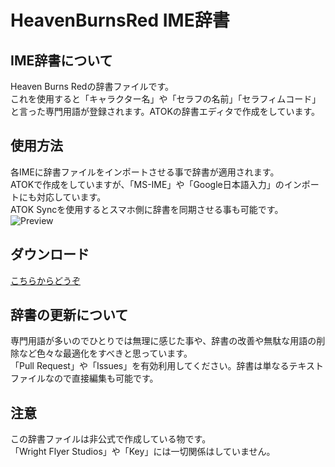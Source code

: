 # HeavenBurnsRed IME辞書
## IME辞書について
Heaven Burns Redの辞書ファイルです。<br>
これを使用すると「キャラクター名」や「セラフの名前」「セラフィムコード」と言った専門用語が登録されます。ATOKの辞書エディタで作成をしています。

## 使用方法
各IMEに辞書ファイルをインポートさせる事で辞書が適用されます。<br>
ATOKで作成をしていますが、「MS-IME」や「Google日本語入力」のインポートにも対応しています。<br>
ATOK Syncを使用するとスマホ側に辞書を同期させる事も可能です。<br>
![Preview](https://github.com/reindex-ot/HeavenBurnsRed_IMEDic/blob/main/Images/Preview.png?raw=true)

## ダウンロード
[こちらからどうぞ](https://github.com/reindex-ot/HeavenBurnsRed_IMEDic/releases)

## 辞書の更新について
専門用語が多いのでひとりでは無理に感じた事や、辞書の改善や無駄な用語の削除など色々な最適化をすべきと思っています。<br>
「Pull Request」や「Issues」を有効利用してください。辞書は単なるテキストファイルなので直接編集も可能です。

## 注意
この辞書ファイルは非公式で作成している物です。<br>
「Wright Flyer Studios」や「Key」には一切関係はしていません。

